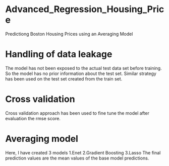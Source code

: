 # Advanced_Regression_Housing_Price
Predictiong Boston Housing Prices using an Averaging Model
 
# Handling of data leakage
The model has not been exposed to the actual test data set before training. So the model has no prior information about the test set.      Similar strategy has been used on the test set created from the train set.

# Cross validation
 Cross validation approach has been used to fine tune the model after evaluation the rmse score.
 
# Averaging model
Here, I have created 3 models
1.Enet
2.Gradient Boosting
3.Lasso
The final prediction values are the mean values of the base model predictions.
 

